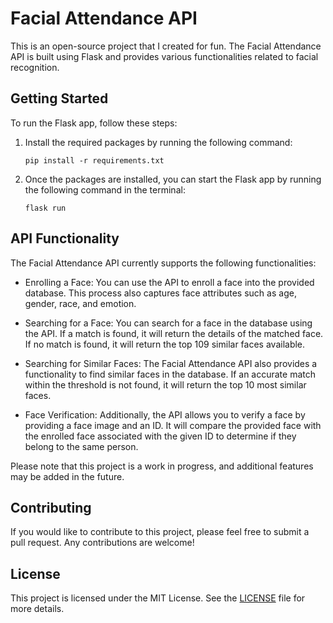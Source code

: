 
# Facial Attendance API

This is an open-source project that I created for fun. The Facial Attendance API is built using Flask and provides various functionalities related to facial recognition.

## Getting Started

To run the Flask app, follow these steps:

1. Install the required packages by running the following command:
    ```
    pip install -r requirements.txt
    ```

2. Once the packages are installed, you can start the Flask app by running the following command in the terminal:
    ```
    flask run
    ```

## API Functionality

The Facial Attendance API currently supports the following functionalities:

- Enrolling a Face: You can use the API to enroll a face into the provided database. This process also captures face attributes such as age, gender, race, and emotion.

- Searching for a Face: You can search for a face in the database using the API. If a match is found, it will return the details of the matched face. If no match is found, it will return the top 109 similar faces available.

- Searching for Similar Faces: The Facial Attendance API also provides a functionality to find similar faces in the database. If an accurate match within the threshold is not found, it will return the top 10 most similar faces.

- Face Verification: Additionally, the API allows you to verify a face by providing a face image and an ID. It will compare the provided face with the enrolled face associated with the given ID to determine if they belong to the same person.

Please note that this project is a work in progress, and additional features may be added in the future.

## Contributing

If you would like to contribute to this project, please feel free to submit a pull request. Any contributions are welcome!

## License

This project is licensed under the MIT License. See the [LICENSE](LICENSE) file for more details.
